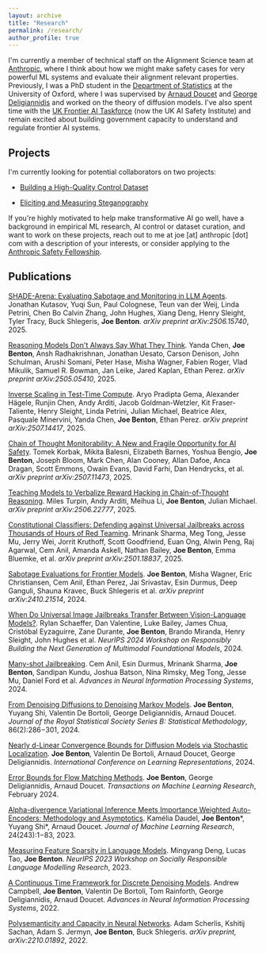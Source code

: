 ```yaml
---
layout: archive
title: "Research"
permalink: /research/
author_profile: true
---
```


<!-- {% if author.googlescholar %}
  You can also find my articles on <u><a href="{{author.googlescholar}}">my Google Scholar profile</a>.</u>
{% endif %}

{% include base_path %}

{% for post in site.publications reversed %}
  {% include archive-single.html %}
{% endfor %} -->

I'm currently a member of technical staff on the Alignment Science team at [Anthropic](https://www.anthropic.com/), where I think about how we might make safety cases for very powerful ML systems and evaluate their alignment relevant properties. Previously, I was a PhD student in the [Department of Statistics](https://www.stats.ox.ac.uk/) at the University of Oxford, where I was supervised by [Arnaud Doucet](https://www.stats.ox.ac.uk/~doucet/) and [George Deligiannidis](https://www.stats.ox.ac.uk/~deligian/) and worked on the theory of diffusion models. I've also spent time with the [UK Frontier AI Taskforce](https://www.gov.uk/government/publications/frontier-ai-taskforce-second-progress-report) (now the UK AI Safety Institute) and remain excited about building government capacity to understand and regulate frontier AI systems.

## Projects

I'm currently looking for potential collaborators on two projects:

- [Building a High-Quality Control Dataset](https://docs.google.com/document/d/1okUYcfjSxkzptbMYb-5ABqz-Lg-lwLrKC0QhlQN9_6s/edit?tab=t.0#heading=h.kp1dywkdwlm6)

- [Eliciting and Measuring Steganography](https://docs.google.com/document/d/1GqrBIc6DIzarfADWSbsvDvG_GUag40OV88sx3BSljxM/edit?tab=t.0#heading=h.t4phonbuw8f1)

If you're highly motivated to help make transformative AI go well, have a background in empirical ML research, AI control or dataset curation, and want to work on these projects, reach out to me at joe [at] anthropic [dot] com with a description of your interests, or consider applying to the [Anthropic Safety Fellowship](https://alignment.anthropic.com/2024/anthropic-fellows-program/).

## Publications

[SHADE-Arena: Evaluating Sabotage and Monitoring in LLM Agents](https://arxiv.org/abs/2506.15740). Jonathan Kutasov, Yuqi Sun, Paul Colognese, Teun van der Weij, Linda Petrini, Chen Bo Calvin Zhang, John Hughes, Xiang Deng, Henry Sleight, Tyler Tracy, Buck Shlegeris, **Joe Benton**. *arXiv preprint arXiv:2506.15740*, 2025.

[Reasoning Models Don't Always Say What They Think](https://arxiv.org/abs/2505.05410). Yanda Chen, **Joe Benton**, Ansh Radhakrishnan, Jonathan Uesato, Carson Denison, John Schulman, Arushi Somani, Peter Hase, Misha Wagner, Fabien Roger, Vlad Mikulik, Samuel R. Bowman, Jan Leike, Jared Kaplan, Ethan Perez. *arXiv preprint arXiv:2505.05410*, 2025.

[Inverse Scaling in Test-Time Compute](https://arxiv.org/abs/2507.14417). Aryo Pradipta Gema, Alexander Hägele, Runjin Chen, Andy Arditi, Jacob Goldman-Wetzler, Kit Fraser-Taliente, Henry Sleight, Linda Petrini, Julian Michael, Beatrice Alex, Pasquale Minervini, Yanda Chen, **Joe Benton**, Ethan Perez. *arXiv preprint arXiv:2507.14417*, 2025.

[Chain of Thought Monitorability: A New and Fragile Opportunity for AI Safety](https://arxiv.org/abs/2507.11473). Tomek Korbak, Mikita Balesni, Elizabeth Barnes, Yoshua Bengio, **Joe Benton**, Joseph Bloom, Mark Chen, Alan Cooney, Allan Dafoe, Anca Dragan, Scott Emmons, Owain Evans, David Farhi, Dan Hendrycks, et al. *arXiv preprint arXiv:2507.11473*, 2025.

[Teaching Models to Verbalize Reward Hacking in Chain-of-Thought Reasoning](https://arxiv.org/abs/2506.22777). Miles Turpin, Andy Arditi, Meihua Li, **Joe Benton**, Julian Michael. *arXiv preprint arXiv:2506.22777*, 2025.

[Constitutional Classifiers: Defending against Universal Jailbreaks across Thousands of Hours of Red Teaming](https://www.anthropic.com/research/constitutional-classifiers). Mrinank Sharma, Meg Tong, Jesse Mu, Jerry Wei, Jorrit Kruthoff, Scott Goodfriend, Euan Ong, Alwin Peng, Raj Agarwal, Cem Anil, Amanda Askell, Nathan Bailey, **Joe Benton**, Emma Bluemke, et al. _arXiv preprint arXiv:2501.18837_, 2025.

[Sabotage Evaluations for Frontier Models](https://arxiv.org/abs/2410.21514). **Joe Benton**, Misha Wagner, Eric Christiansen, Cem Anil, Ethan Perez, Jai Srivastav, Esin Durmus, Deep Ganguli, Shauna Kravec, Buck Shlegeris et al. _arXiv preprint arXiv:2410.21514_, 2024.

[When Do Universal Image Jailbreaks Transfer Between Vision-Language Models?](https://arxiv.org/abs/2407.15211). Rylan Schaeffer, Dan Valentine, Luke Bailey, James Chua, Cristóbal Eyzaguirre, Zane Durante, **Joe Benton**, Brando Miranda, Henry Sleight, John Hughes et al. _NeurIPS 2024 Workshop on Responsibly Building the Next Generation of Multimodal Foundational Models_, 2024.

[Many-shot Jailbreaking](https://www.anthropic.com/research/many-shot-jailbreaking). Cem Anil, Esin Durmus, Mrinank Sharma, **Joe Benton**, Sandipan Kundu, Joshua Batson, Nina Rimsky, Meg Tong, Jesse Mu, Daniel Ford et al. _Advances in Neural Information Processing Systems_, 2024.

[From Denoising Diffusions to Denoising Markov Models](https://academic.oup.com/jrsssb/advance-article/doi/10.1093/jrsssb/qkae005/7564909). **Joe Benton**, Yuyang Shi, Valentin De Bortoli, George Deligiannidis, Arnaud Doucet. _Journal of the Royal Statistical Society Series B: Statistical Methodology_, 86(2):286−301, 2024.

[Nearly d-Linear Convergence Bounds for Diffusion Models via Stochastic Localization](https://arxiv.org/abs/2308.03686). **Joe Benton**, Valentin De Bortoli, Arnaud Doucet, George Deligiannidis. _International Conference on Learning Representations_, 2024.

[Error Bounds for Flow Matching Methods](https://arxiv.org/abs/2305.16860). **Joe Benton**, George Deligiannidis, Arnaud Doucet. _Transactions on Machine Learning Research_, February 2024.

[Alpha-divergence Variational Inference Meets Importance Weighted Auto-Encoders: Methodology and Asymptotics](https://www.jmlr.org/papers/volume24/22-1160/22-1160.pdf). Kamélia Daudel, **Joe Benton**\*, Yuyang Shi\*, Arnaud Doucet. _Journal of Machine Learning Research_, 24(243):1−83, 2023.

[Measuring Feature Sparsity in Language Models](https://arxiv.org/abs/2310.07837). Mingyang Deng, Lucas Tao, **Joe Benton**. _NeurIPS 2023 Workshop on Socially Responsible Language Modelling Research_, 2023.

[A Continuous Time Framework for Discrete Denoising Models](https://papers.nips.cc/paper_files/paper/2022/hash/b5b528767aa35f5b1a60fe0aaeca0563-Abstract-Conference.html). Andrew Campbell, **Joe Benton**, Valentin De Bortoli, Tom Rainforth, George Deligiannidis, Arnaud Doucet. _Advances in Neural Information Processing Systems_, 2022.

[Polysemanticity and Capacity in Neural Networks](https://arxiv.org/abs/2210.01892). Adam Scherlis, Kshitij Sachan, Adam S. Jermyn, **Joe Benton**, Buck Shlegeris. _arXiv preprint, arXiv:2210.01892_, 2022.

<!-- ## Talks

Some talks will go here -->

